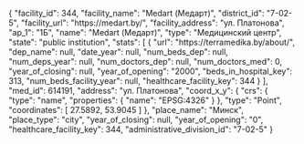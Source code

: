 {
    "facility_id": 344,
    "facility_name": "Medart (Медарт)",
    "district_id": "7-02-5",
    "facility_url": "https:\/\/medart.by\/",
    "facility_address": "ул. Платонова",
    "ap_1": "1Б",
    "name": "Medart (Медарт)",
    "type": "Медицинский центр",
    "state": "public institution",
    "stats": [
        {
            "url": "https:\/\/terramedika.by\/about\/",
            "dep_name": null,
            "date_year": null,
            "num_beds_dep": null,
            "num_deps_year": null,
            "num_doctors_dep": null,
            "num_doctors_med": 0,
            "year_of_closing": null,
            "year_of_opening": "2000",
            "beds_in_hospital_key": 313,
            "num_beds_facility_year": null,
            "healthcare_facility_key": 344
        }
    ],
    "med_id": 614191,
    "address": "ул. Платонова",
    "coord_x_y": {
        "crs": {
            "type": "name",
            "properties": {
                "name": "EPSG:4326"
            }
        },
        "type": "Point",
        "coordinates": [
            27.5892,
            53.9045
        ]
    },
    "place_name": "Минск",
    "place_type": "city",
    "year_of_closing": null,
    "year_of_opening": "0",
    "healthcare_facility_key": 344,
    "administrative_division_id": "7-02-5"
}